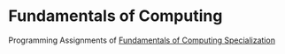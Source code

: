 # Fundamentals of Computing
Programming Assignments of [Fundamentals of Computing Specialization](https://www.coursera.org/specializations/computer-fundamentals)
